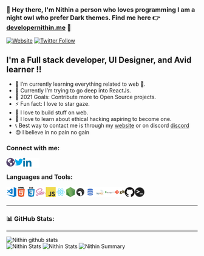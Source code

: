 ### 👋 Hey there, I'm Nithin a person who loves programming I am a night owl who prefer Dark themes. Find me here 👉 [developernithin.me][website] 👋

[![Website](https://img.shields.io/website?label=developernithin.me&style=for-the-badge&url=https%3A%2F%2Fdevelopernithin.me)](https://developernithin.me)
[![Twitter Follow](https://img.shields.io/twitter/follow/nithin7557?color=1DA1F2&logo=twitter&style=for-the-badge)](https://twitter.com/intent/follow?original_referer=https%3A%2F%2Fgithub.com%2Fnithin0111&screen_name=nithin7557)

## I'm a Full stack developer, UI Designer, and Avid learner !!

- 🌱 I’m currently learning everything related to web 🤣.
- 👯 Currently I’m trying to go deep into ReactJs.
- 🥅 2021 Goals: Contribute more to Open Source projects.
- ⚡ Fun fact: I love to star gaze.
- 🌱 I love to build stuff on web.
- 👯 I love to learn about ethical hacking aspiring to become one.
- :telephone_receiver: Best way to contact me is through my [website][website] or on discord [discord][discord]
- :sweat: I believe in no pain no gain


### Connect with me:

[<img align="left" alt="developernithin.com" width="22px" src="https://github.com/Nithin0111/Nithin0111/blob/main/assets/web.svg" />][website]
[<img align="left" alt="nithin | Twitter" width="22px" src="https://github.com/Nithin0111/Nithin0111/blob/main/assets/twitter.svg" />][twitter]
[<img align="left" alt="nithin | LinkedIn" width="22px" src="https://github.com/Nithin0111/Nithin0111/blob/main/assets/linkedin.svg" />][linkedin]
[<img align="left" alt="nithin | Instagram" width="22px" src="https://github.com/Nithin0111/Nithin0111/blob/main/assets/discord.svg" />][discord]

<br />

### Languages and Tools:

<img align="left" alt="Visual Studio Code" width="26px" src="https://raw.githubusercontent.com/github/explore/80688e429a7d4ef2fca1e82350fe8e3517d3494d/topics/visual-studio-code/visual-studio-code.png" />
<img align="left" alt="HTML5" width="26px" src="https://raw.githubusercontent.com/github/explore/80688e429a7d4ef2fca1e82350fe8e3517d3494d/topics/html/html.png" />
<img align="left" alt="CSS3" width="26px" src="https://raw.githubusercontent.com/github/explore/80688e429a7d4ef2fca1e82350fe8e3517d3494d/topics/css/css.png" />
<img align="left" alt="Sass" width="26px" src="https://raw.githubusercontent.com/github/explore/80688e429a7d4ef2fca1e82350fe8e3517d3494d/topics/sass/sass.png" />
<img align="left" alt="JavaScript" width="26px" src="https://raw.githubusercontent.com/github/explore/80688e429a7d4ef2fca1e82350fe8e3517d3494d/topics/javascript/javascript.png" />
<img align="left" alt="React" width="26px" src="https://raw.githubusercontent.com/github/explore/80688e429a7d4ef2fca1e82350fe8e3517d3494d/topics/react/react.png" />
<img align="left" alt="Node.js" width="26px" src="https://raw.githubusercontent.com/github/explore/80688e429a7d4ef2fca1e82350fe8e3517d3494d/topics/nodejs/nodejs.png" />
<img align="left" alt="Deno" width="26px" src="https://raw.githubusercontent.com/github/explore/361e2821e2dea67711cde99c9c40ed357061cf27/topics/deno/deno.png" />
<img align="left" alt="SQL" width="26px" src="https://raw.githubusercontent.com/github/explore/80688e429a7d4ef2fca1e82350fe8e3517d3494d/topics/sql/sql.png" />
<img align="left" alt="MySQL" width="26px" src="https://raw.githubusercontent.com/github/explore/80688e429a7d4ef2fca1e82350fe8e3517d3494d/topics/mysql/mysql.png" />
<img align="left" alt="MongoDB" width="26px" src="https://raw.githubusercontent.com/github/explore/80688e429a7d4ef2fca1e82350fe8e3517d3494d/topics/mongodb/mongodb.png" />
<img align="left" alt="Git" width="26px" src="https://raw.githubusercontent.com/github/explore/80688e429a7d4ef2fca1e82350fe8e3517d3494d/topics/git/git.png" />
<img align="left" alt="GitHub" width="26px" src="https://raw.githubusercontent.com/github/explore/78df643247d429f6cc873026c0622819ad797942/topics/github/github.png" />
<img align="left" alt="Terminal" width="26px" src="https://raw.githubusercontent.com/github/explore/80688e429a7d4ef2fca1e82350fe8e3517d3494d/topics/terminal/terminal.png" />

<br />
<br />

---

### 📊 GitHub Stats:

---

![Nithin github stats](https://github-readme-stats.vercel.app/api?username=nithin0111&theme=radical&show_icons=true&count_private=true)
<br />
![Nithin Stats](https://github-profile-summary-cards.vercel.app/api/cards/repos-per-language?username=nithin0111&theme=monokai)
![Nithin Stats](https://github-profile-summary-cards.vercel.app/api/cards/most-commit-language?username=nithin0111&theme=monokai)
![Nithin Summary](https://github-profile-summary-cards.vercel.app/api/cards/profile-details?username=nithin0111&theme=monokai)

[website]: https://developernithin.me
[twitter]: https://twitter.com/nithin7557
[instagram]: https://instagram.com/harsha0111
[linkedin]: https://www.linkedin.com/in/nithin-harsha-u-165ba4136/
[discord]: https://discordapp.com/users/nithin7557#2871
